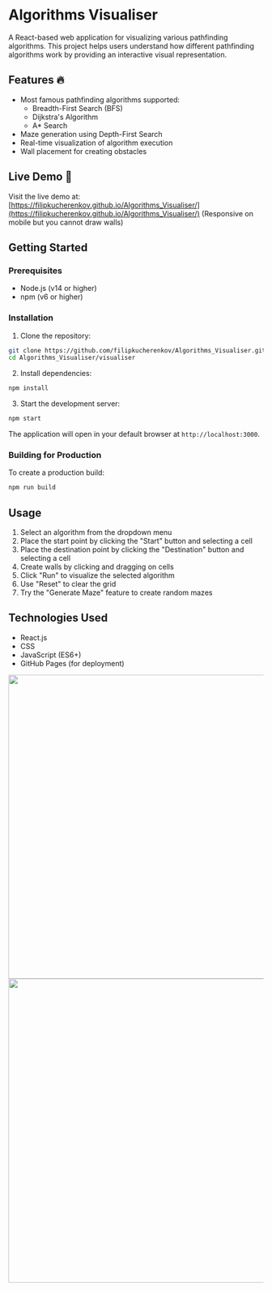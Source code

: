 # Algorithms Visualiser

A React-based web application for visualizing various pathfinding algorithms. This project helps users understand how different pathfinding algorithms work by providing an interactive visual representation. 

## Features 🔥
- Most famous pathfinding algorithms supported:
  - Breadth-First Search (BFS)
  - Dijkstra's Algorithm
  - A* Search
- Maze generation using Depth-First Search
- Real-time visualization of algorithm execution
- Wall placement for creating obstacles

## Live Demo 🚀

Visit the live demo at: [https://filipkucherenkov.github.io/Algorithms_Visualiser/](https://filipkucherenkov.github.io/Algorithms_Visualiser/)
(Responsive on mobile but you cannot draw walls)

## Getting Started

### Prerequisites

- Node.js (v14 or higher)
- npm (v6 or higher)

### Installation

1. Clone the repository:
```bash
git clone https://github.com/filipkucherenkov/Algorithms_Visualiser.git
cd Algorithms_Visualiser/visualiser
```

2. Install dependencies:
```bash
npm install
```

3. Start the development server:
```bash
npm start
```

The application will open in your default browser at `http://localhost:3000`.

### Building for Production

To create a production build:

```bash
npm run build
```

## Usage

1. Select an algorithm from the dropdown menu
2. Place the start point by clicking the "Start" button and selecting a cell
3. Place the destination point by clicking the "Destination" button and selecting a cell
4. Create walls by clicking and dragging on cells
5. Click "Run" to visualize the selected algorithm
6. Use "Reset" to clear the grid
7. Try the "Generate Maze" feature to create random mazes

## Technologies Used

- React.js
- CSS
- JavaScript (ES6+)
- GitHub Pages (for deployment)

<img src="https://user-images.githubusercontent.com/72323426/143968193-dbd9ec05-38b1-4ea1-a437-467d984e3856.png" width="600"/>
<img src="https://github.com/user-attachments/assets/25b12e7c-fcf9-40e0-b181-69e231c4811c" width="600"/>


